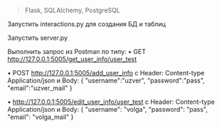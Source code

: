 > Flask, SQLAlchemy, PostgreSQL


Запустить interactions.py для создания БД и таблиц

Запустить server.py


Выполнить запрос из Postman по типу:
• GET http://127.0.0.1:5005/get_user_info/user_test

• POST http://127.0.0.1:5005/add_user_info c Header: Content-type Application/json и Body:
{
"username":"uzver",
"password":"pass",
"email":"uzver_mail"
}

• http://127.0.0.1:5005/edit_user_info/user_test c Header: Content-type Application/json и Body:
{
    "username": "volga",
    "password": "pass",
    "email": "volga_mail"
}
